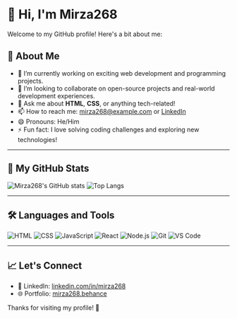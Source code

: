 # 👋 Hi, I'm Mirza268

Welcome to my GitHub profile! Here's a bit about me:

## 🌟 About Me
- 🔭 I’m currently working on exciting web development and programming projects.
- 🤝 I’m looking to collaborate on open-source projects and real-world development experiences.
- 💬 Ask me about **HTML**, **CSS**, or anything tech-related!
- 📫 How to reach me: [mirza268@example.com](mailto:mirza268@example.com) or [LinkedIn](https://www.linkedin.com/in/mirza268)
- 😄 Pronouns: He/Him
- ⚡ Fun fact: I love solving coding challenges and exploring new technologies!

---

## 📂 My GitHub Stats

![Mirza268's GitHub stats](https://github-readme-stats.vercel.app/api?username=Mirza268&show_icons=true&theme=tokyonight)
![Top Langs](https://github-readme-stats.vercel.app/api/top-langs/?username=Mirza268&layout=compact&theme=tokyonight)

---

## 🛠️ Languages and Tools

![HTML](https://img.shields.io/badge/-HTML5-E34F26?style=flat&logo=html5&logoColor=white)
![CSS](https://img.shields.io/badge/-CSS3-1572B6?style=flat&logo=css3&logoColor=white)
![JavaScript](https://img.shields.io/badge/-JavaScript-F7DF1E?style=flat&logo=javascript&logoColor=black)
![React](https://img.shields.io/badge/-React-61DAFB?style=flat&logo=react&logoColor=black)
![Node.js](https://img.shields.io/badge/-Node.js-339933?style=flat&logo=node.js&logoColor=white)
![Git](https://img.shields.io/badge/-Git-F05032?style=flat&logo=git&logoColor=white)
![VS Code](https://img.shields.io/badge/-VSCode-007ACC?style=flat&logo=visual-studio-code&logoColor=white)

---

## 📈 Let's Connect

- 💼 LinkedIn: [linkedin.com/in/mirza268](https://www.linkedin.com/in/mirza268)
- 🌐 Portfolio: [mirza268.behance](https://www.behance.net/gallery/226586737/Buraq-Perfumes-Ecom-Website-%28HTMLCSSJS-Flask%29) 

Thanks for visiting my profile! 🚀
